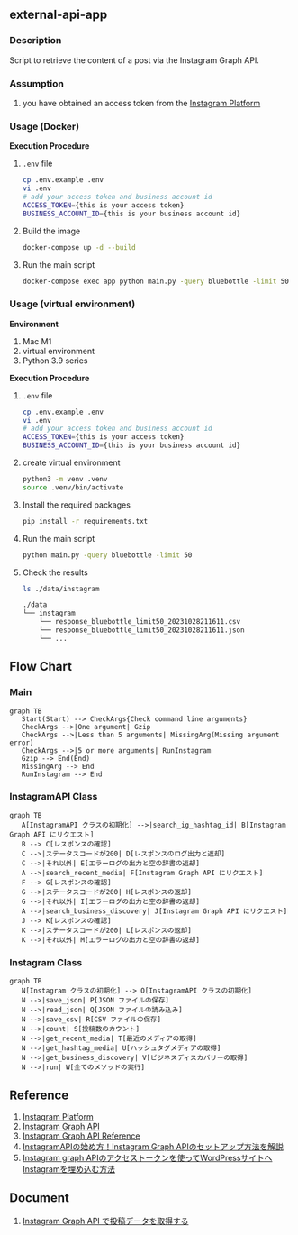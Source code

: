## external-api-app

### Description

Script to retrieve the content of a post via the Instagram Graph API.

### Assumption

1. you have obtained an access token from the [Instagram Platform](https://developers.facebook.com/docs/instagram?locale=en_US)

### Usage (Docker)

**Execution Procedure**

1. `.env` file

   ```bash
   cp .env.example .env
   vi .env
   # add your access token and business account id
   ACCESS_TOKEN={this is your access token}
   BUSINESS_ACCOUNT_ID={this is your business account id}
   ```

2. Build the image

   ```bash
   docker-compose up -d --build
   ```

3. Run the main script

   ```bash
   docker-compose exec app python main.py -query bluebottle -limit 50
   ```

### Usage (virtual environment)

**Environment**

1. Mac M1
2. virtual environment
3. Python 3.9 series

**Execution Procedure**

1. `.env` file

   ```bash
   cp .env.example .env
   vi .env
   # add your access token and business account id
   ACCESS_TOKEN={this is your access token}
   BUSINESS_ACCOUNT_ID={this is your business account id}
   ```

2. create virtual environment

   ```bash
   python3 -m venv .venv
   source .venv/bin/activate
   ```

3. Install the required packages

   ```bash
   pip install -r requirements.txt
   ```

4. Run the main script

   ```bash
   python main.py -query bluebottle -limit 50
   ```

5. Check the results

   ```bash
   ls ./data/instagram
   ```

    ```bash
    ./data
    └── instagram
        └── response_bluebottle_limit50_20231028211611.csv
        └── response_bluebottle_limit50_20231028211611.json
        └── ...
    ```

## Flow Chart

### Main

   ```mermaid
   graph TB
      Start(Start) --> CheckArgs{Check command line arguments}
      CheckArgs -->|One argument| Gzip
      CheckArgs -->|Less than 5 arguments| MissingArg(Missing argument error)
      CheckArgs -->|5 or more arguments| RunInstagram
      Gzip --> End(End)
      MissingArg --> End
      RunInstagram --> End
   ````

### InstagramAPI Class

   ```mermaid
   graph TB
      A[InstagramAPI クラスの初期化] -->|search_ig_hashtag_id| B[Instagram Graph API にリクエスト]
      B --> C[レスポンスの確認]
      C -->|ステータスコードが200| D[レスポンスのログ出力と返却]
      C -->|それ以外| E[エラーログの出力と空の辞書の返却]
      A -->|search_recent_media| F[Instagram Graph API にリクエスト]
      F --> G[レスポンスの確認]
      G -->|ステータスコードが200| H[レスポンスの返却]
      G -->|それ以外| I[エラーログの出力と空の辞書の返却]
      A -->|search_business_discovery| J[Instagram Graph API にリクエスト]
      J --> K[レスポンスの確認]
      K -->|ステータスコードが200| L[レスポンスの返却]
      K -->|それ以外| M[エラーログの出力と空の辞書の返却]
   ```

### Instagram Class

   ```mermaid
   graph TB
      N[Instagram クラスの初期化] --> O[InstagramAPI クラスの初期化]
      N -->|save_json| P[JSON ファイルの保存]
      N -->|read_json| Q[JSON ファイルの読み込み]
      N -->|save_csv| R[CSV ファイルの保存]
      N -->|count| S[投稿数のカウント]
      N -->|get_recent_media| T[最近のメディアの取得]
      N -->|get_hashtag_media| U[ハッシュタグメディアの取得]
      N -->|get_business_discovery| V[ビジネスディスカバリーの取得]
      N -->|run| W[全てのメソッドの実行]
   ```

## Reference

1. [Instagram Platform](https://developers.facebook.com/docs/instagram?locale=en_US)
2. [Instagram Graph API](https://developers.facebook.com/docs/instagram-api?locale=en_US)
3. [Instagram Graph API Reference](https://developers.facebook.com/docs/instagram-api/reference?locale=en_US)
4. [InstagramAPIの始め方！Instagram Graph APIのセットアップ方法を解説](https://tabiato.co.jp/biz/blog/instagram-graph-api-setup/)
5. [Instagram graph APIのアクセストークンを使ってWordPressサイトへInstagramを埋め込む方法](https://calieto.com/calietoblog/embedding-method-instagram-wordpress/#)

## Document
1. [Instagram Graph API で投稿データを取得する](https://zenn.dev/kazusa_nakagawa/articles/article10_instagram_api)
